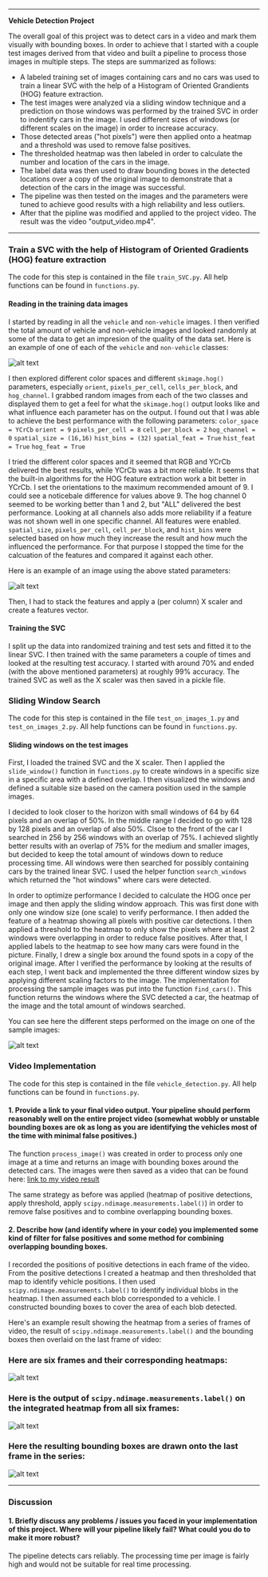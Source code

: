 
---

**Vehicle Detection Project**

The overall goal of this project was to detect cars in a video and mark them visually with bounding boxes. In order to achieve that I started with a couple test images derived from that video and built a pipeline to process those images in multiple steps. The steps are summarized as follows:

* A labeled training set of images containing cars and no cars was used to train a linear SVC with the help of a Histogram of Oriented Grandients (HOG) feature extraction.
* The test images were analyzed via a sliding window technique and a prediction on those windows was performed by the trained SVC in order to indentify cars in the image. I used different sizes of windows (or different scales on the image) in order to increase accuracy.
* Those detected areas ("hot pixels") were then applied onto a heatmap and a threshold was used to remove false positives.
* The thresholded heatmap was then labeled in order to calculate the number and location of the cars in the image.
* The label data was then used to draw bounding boxes in the detected locations over a copy of the original image to demonstrate that a detection of the cars in the image was successful.
* The pipeline was then tested on the images and the parameters were tuned to achieve good results with a high reliability and less outliers.
* After that the pipline was modified and applied to the project video. The result was the video "output_video.mp4".

[//]: # (Image References)
[image1]: ./examples/data_set_example.jpg
[image2]: ./examples/HOG_features.jpg
[image3]: ./examples/boxes_heatmap_label.jpg
[image4]: ./examples/sliding_windows.jpg
[image5]: ./examples/bboxes_and_heat.png
[image6]: ./examples/labels_map.png
[image7]: ./examples/output_bboxes.png
[video1]: ./project_video.mp4 

---

### Train a SVC with the help of Histogram of Oriented Gradients (HOG) feature extraction

The code for this step is contained in the file `train_SVC.py`. All help functions can be found in `functions.py`.

#### Reading in the training data images

I started by reading in all the `vehicle` and `non-vehicle` images. I then verified the total amount of vehicle and non-vehicle images and looked randomly at some of the data to get an impresion of the quality of the data set. Here is an example of one of each of the `vehicle` and `non-vehicle` classes:

![alt text][image1]

I then explored different color spaces and different `skimage.hog()` parameters, especially `orient`, `pixels_per_cell`, `cells_per_block`, and `hog_channel`.  I grabbed random images from each of the two classes and displayed them to get a feel for what the `skimage.hog()` output looks like and what influence each parameter has on the output. I found out that I was able to achieve the best performance with the following parameters:
`color_space = YCrCb`
`orient = 9`
`pixels_per_cell = 8`
`cell_per_block = 2`
`hog_channel = 0`
`spatial_size = (16,16)`
`hist_bins = (32)`
`spatial_feat = True`
`hist_feat = True`
`hog_feat = True`

I tried the different color spaces and it seemed that RGB and YCrCb delivered the best results, while YCrCb was a bit more reliable. It seems that the built-in algorithms for the HOG feature extraction work a bit better in YCrCb. I set the orientations to the maximum recommended amount of 9. I could see a noticebale difference for values above 9. The hog channel 0 seemed to be working better than 1 and 2, but "ALL" delivered the best performance. Looking at all channels also adds more reliability if a feature was not shown well in one specific channel. All features were enabled. `spatial_size`, `pixels_per_cell`, `cell_per_block`, and `hist_bins` were selected based on how much they increase the result and how much the influenced the performance. For that purpose I stopped the time for the calcuation of the features and compared it against each other.

Here is an example of an image using the above stated parameters:


![alt text][image2]

Then, I had to stack the features and apply a (per column) X scaler and create a features vector.

#### Training the SVC

I split up the data into randomized training and test sets and fitted it to the linear SVC. I then trained with the same parameters a couple of times and looked at the resulting test accuracy. I started with around 70% and ended (with the above mentioned parameters) at roughly 99% accuracy. The trained SVC as well as the X scaler was then saved in a pickle file.

### Sliding Window Search

The code for this step is contained in the file `test_on_images_1.py` and `test_on_images_2.py`. All help functions can be found in `functions.py`.

#### Sliding windows on the test images

First, I loaded the trained SVC and the X scaler. Then I applied the `slide_window()` function in `functions.py` to create windows in a specific size in a specific area with a defined overlap.  I then visualized the windows and defined a suitable size based on the camera position used in the sample images.

I decided to look closer to the horizon with small windows of 64 by 64 pixels and an overlap of 50%. In the middle range I decided to go with 128 by 128 pixels and an overlap of also 50%. Clsoe to the front of the  car I searched in 256 by 256 windows with an overlap of 75%. I achieved slightly better results with an overlap of 75% for the medium and smaller images, but decided to keep the total amount of windows down to reduce processing time. All windows were then searched for possibly containing cars by the trained linear SVC. I used the helper function `search_windows` which returned the "hot windows" where cars were detected.

In order to optimize performance I decided to calculate the HOG once per image and then apply the sliding window approach. This was first done with only one window size (one scale) to verify performance. I then added the feature of a heatmap showing all pixels with positive car detections. I then applied a threshold to the heatmap to only show the pixels where at least 2 windows were overlapping in order to reduce false positives. After that, I applied labels to the heatmap to see how many cars were found in the picture. Finally, I drew a single box around the found spots in a copy of the original image. After I verified the performance by looking at the results of each step, I went back and implemented the three different window sizes by applying different scaling factors to the image. The implementation for processing the sample images was put into the function `find_cars()`. This function returns the windows where the SVC detected a car, the heatmap of the image and the total amount of windows searched.

You can see here the different steps performed on the image on one of the sample images:

![alt text][image3]


### Video Implementation

The code for this step is contained in the file `vehicle_detection.py`. All help functions can be found in `functions.py`.

#### 1. Provide a link to your final video output.  Your pipeline should perform reasonably well on the entire project video (somewhat wobbly or unstable bounding boxes are ok as long as you are identifying the vehicles most of the time with minimal false positives.)

The function `process_image()` was created in order to process only one image at a time and returns an image with bounding boxes around the detected cars. The images were then saved as a video that can be found here: [link to my video result](./project_video.mp4)

The same strategy as before was applied (heatmap of positive detections, apply threshold, apply `scipy.ndimage.measurements.label()`) in order to remove false positives and to combine overlapping bounding boxes.

#### 2. Describe how (and identify where in your code) you implemented some kind of filter for false positives and some method for combining overlapping bounding boxes.

I recorded the positions of positive detections in each frame of the video.  From the positive detections I created a heatmap and then thresholded that map to identify vehicle positions.  I then used `scipy.ndimage.measurements.label()` to identify individual blobs in the heatmap.  I then assumed each blob corresponded to a vehicle.  I constructed bounding boxes to cover the area of each blob detected.  

Here's an example result showing the heatmap from a series of frames of video, the result of `scipy.ndimage.measurements.label()` and the bounding boxes then overlaid on the last frame of video:

### Here are six frames and their corresponding heatmaps:

![alt text][image5]

### Here is the output of `scipy.ndimage.measurements.label()` on the integrated heatmap from all six frames:
![alt text][image6]

### Here the resulting bounding boxes are drawn onto the last frame in the series:
![alt text][image7]



---

### Discussion

#### 1. Briefly discuss any problems / issues you faced in your implementation of this project.  Where will your pipeline likely fail?  What could you do to make it more robust?

The pipeline detects cars reliably. The processing time per image is fairly high and would not be suitable for real time processing. 

